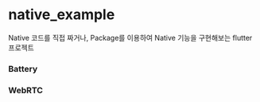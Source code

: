 # native_example

Native 코드를 직접 짜거나, Package를 이용하여
Native 기능을 구현해보는 flutter 프로젝트   

### Battery

<!-- <img src="/image/battery.png", width="300"> -->

### WebRTC

<!-- <img src="/image/web_rtc_1.jpeg", width="300">
<img src="/image/web_rtc_2.jpeg", width="300">
<img src="/image/web_rtc_3.jpeg", width="300"> -->
